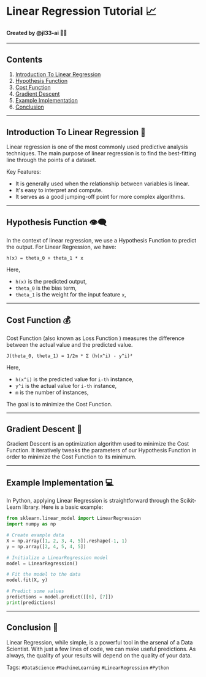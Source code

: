 # Linear Regression Tutorial 📈
#### Created by @jl33-ai 👦🏻
---

## Contents 
1. [Introduction To Linear Regression](#intro)
2. [Hypothesis Function](#hypo)
3. [Cost Function](#cost)
4. [Gradient Descent](#gd)
5. [Example Implementation](#exmp)
6. [Conclusion](#conc)

---

<a name="intro"></a>
## Introduction To Linear Regression 💼

Linear regression is one of the most commonly used predictive analysis techniques. The main purpose of linear regression is to find the best-fitting line through the points of a dataset.

Key Features:
* It is generally used when the relationship between variables is linear.
* It's easy to interpret and compute.
* It serves as a good jumping-off point for more complex algorithms.

---

<a name="hypo"></a>
## Hypothesis Function 👁‍🗨

In the context of linear regression, we use a Hypothesis Function to predict the output. For Linear Regression, we have:

`h(x) = theta_0 + theta_1 * x`

Here, 
* `h(x)` is the predicted output,
* `theta_0` is the bias term,
* `theta_1` is the weight for the input feature `x`,

---

<a name="cost"></a>
## Cost Function 💰

Cost Function (also known as Loss Function ) measures the difference between the actual value and the predicted value.

`J(theta_0, theta_1) = 1/2m * Σ (h(x^i) - y^i)²`

Here,
* `h(x^i)` is the predicted value for `i-th` instance,
* `y^i` is the actual value for `i-th` instance,
* `m` is the number of instances,

The goal is to minimize the Cost Function.

---

<a name="gd"></a>
## Gradient Descent 🎢

Gradient Descent is an optimization algorithm used to minimize the Cost Function. It iteratively tweaks the parameters of our Hypothesis Function in order to minimize the Cost Function to its minimum.

---

<a name="exmp"></a>
## Example Implementation 💻

In Python, applying Linear Regression is straightforward through the Scikit-Learn library. Here is a basic example:

```python
from sklearn.linear_model import LinearRegression
import numpy as np

# Create example data
X = np.array([1, 2, 3, 4, 5]).reshape(-1, 1)
y = np.array([2, 4, 5, 4, 5])

# Initialize a LinearRegression model
model = LinearRegression()

# Fit the model to the data
model.fit(X, y)

# Predict some values
predictions = model.predict([[6], [7]])
print(predictions)
```

---

<a name="conc"></a>
## Conclusion 🏁

Linear Regression, while simple, is a powerful tool in the arsenal of a Data Scientist. With just a few lines of code, we can make useful predictions. As always, the quality of your results will depend on the quality of your data.

Tags: `#DataScience` `#MachineLearning` `#LinearRegression` `#Python`